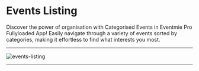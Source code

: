 # Events Listing

Discover the power of organisation with Categorised Events in Eventmie Pro Fullyloaded App! Easily navigate through a variety of events sorted by categories, making it effortless to find what interests you most.


---

![events-listing](/images/v2/app/CB-07-New-2.webp "events-listing")

---